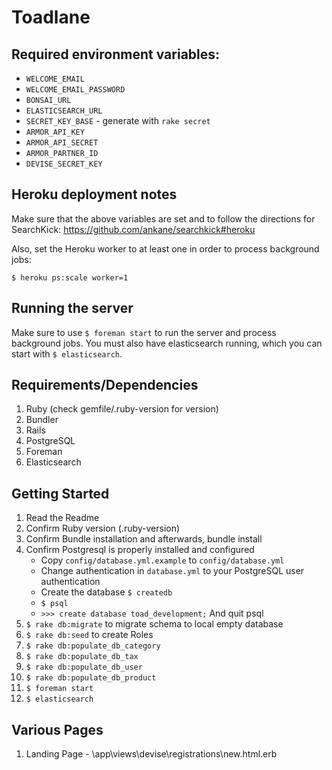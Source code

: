 # Toadlane

## Required environment variables:

- `WELCOME_EMAIL`
- `WELCOME_EMAIL_PASSWORD`
- `BONSAI_URL`
- `ELASTICSEARCH_URL`
- `SECRET_KEY_BASE` - generate with `rake secret`
- `ARMOR_API_KEY`
- `ARMOR_API_SECRET`
- `ARMOR_PARTNER_ID`
- `DEVISE_SECRET_KEY`

## Heroku deployment notes

Make sure that the above variables are set and to follow the directions for SearchKick: https://github.com/ankane/searchkick#heroku

Also, set the Heroku worker to at least one in order to process background jobs:

`$ heroku ps:scale worker=1`

## Running the server

Make sure to use `$ foreman start` to run the server and process background jobs. You must also have elasticsearch running, which you can start with `$ elasticsearch`.

## Requirements/Dependencies

1. Ruby (check gemfile/.ruby-version for version)
1. Bundler
1. Rails
1. PostgreSQL
1. Foreman
1. Elasticsearch

## Getting Started

1. Read the Readme
1. Confirm Ruby version (.ruby-version)
1. Confirm Bundle installation and afterwards, bundle install
1. Confirm Postgresql is properly installed and configured
    - Copy `config/database.yml.example` to `config/database.yml`
    - Change authentication in `database.yml` to your PostgreSQL user authentication
    - Create the database `$ createdb`
    - `$ psql`
    - `>>> create database toad_development;` And quit psql
1. `$ rake db:migrate` to migrate schema to local empty database
1. `$ rake db:seed` to create Roles
1. `$ rake db:populate_db_category`
1. `$ rake db:populate_db_tax`
1. `$ rake db:populate_db_user`
1. `$ rake db:populate_db_product`
1. `$ foreman start`
1. `$ elasticsearch`

## Various Pages

1. Landing Page - \app\views\devise\registrations\new.html.erb
